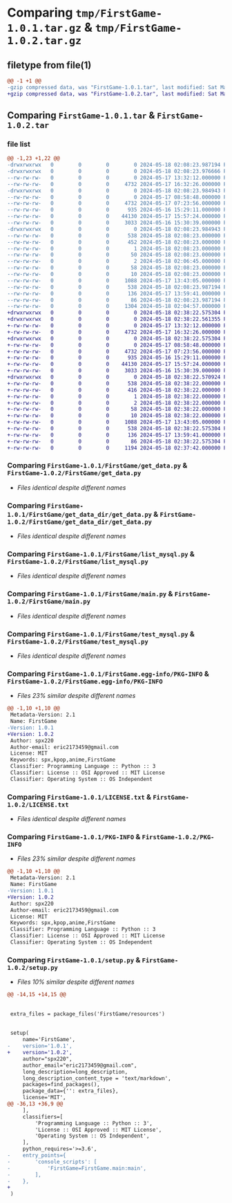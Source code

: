 # Comparing `tmp/FirstGame-1.0.1.tar.gz` & `tmp/FirstGame-1.0.2.tar.gz`

## filetype from file(1)

```diff
@@ -1 +1 @@
-gzip compressed data, was "FirstGame-1.0.1.tar", last modified: Sat May 18 02:08:23 2024, max compression
+gzip compressed data, was "FirstGame-1.0.2.tar", last modified: Sat May 18 02:38:22 2024, max compression
```

## Comparing `FirstGame-1.0.1.tar` & `FirstGame-1.0.2.tar`

### file list

```diff
@@ -1,23 +1,22 @@
-drwxrwxrwx   0        0        0        0 2024-05-18 02:08:23.987194 FirstGame-1.0.1/
-drwxrwxrwx   0        0        0        0 2024-05-18 02:08:23.976666 FirstGame-1.0.1/FirstGame/
--rw-rw-rw-   0        0        0        0 2024-05-17 13:32:12.000000 FirstGame-1.0.1/FirstGame/__init__.py
--rw-rw-rw-   0        0        0     4732 2024-05-17 16:32:26.000000 FirstGame-1.0.1/FirstGame/get_data.py
-drwxrwxrwx   0        0        0        0 2024-05-18 02:08:23.984943 FirstGame-1.0.1/FirstGame/get_data_dir/
--rw-rw-rw-   0        0        0        0 2024-05-17 08:58:48.000000 FirstGame-1.0.1/FirstGame/get_data_dir/__init__.py
--rw-rw-rw-   0        0        0     4732 2024-05-17 07:23:56.000000 FirstGame-1.0.1/FirstGame/get_data_dir/get_data.py
--rw-rw-rw-   0        0        0      935 2024-05-16 15:29:11.000000 FirstGame-1.0.1/FirstGame/list_mysql.py
--rw-rw-rw-   0        0        0    44130 2024-05-17 15:57:24.000000 FirstGame-1.0.1/FirstGame/main.py
--rw-rw-rw-   0        0        0     3033 2024-05-16 15:30:39.000000 FirstGame-1.0.1/FirstGame/test_mysql.py
-drwxrwxrwx   0        0        0        0 2024-05-18 02:08:23.984943 FirstGame-1.0.1/FirstGame.egg-info/
--rw-rw-rw-   0        0        0      538 2024-05-18 02:08:23.000000 FirstGame-1.0.1/FirstGame.egg-info/PKG-INFO
--rw-rw-rw-   0        0        0      452 2024-05-18 02:08:23.000000 FirstGame-1.0.1/FirstGame.egg-info/SOURCES.txt
--rw-rw-rw-   0        0        0        1 2024-05-18 02:08:23.000000 FirstGame-1.0.1/FirstGame.egg-info/dependency_links.txt
--rw-rw-rw-   0        0        0       50 2024-05-18 02:08:23.000000 FirstGame-1.0.1/FirstGame.egg-info/entry_points.txt
--rw-rw-rw-   0        0        0        2 2024-05-18 02:06:45.000000 FirstGame-1.0.1/FirstGame.egg-info/not-zip-safe
--rw-rw-rw-   0        0        0       58 2024-05-18 02:08:23.000000 FirstGame-1.0.1/FirstGame.egg-info/requires.txt
--rw-rw-rw-   0        0        0       10 2024-05-18 02:08:23.000000 FirstGame-1.0.1/FirstGame.egg-info/top_level.txt
--rw-rw-rw-   0        0        0     1088 2024-05-17 13:43:05.000000 FirstGame-1.0.1/LICENSE.txt
--rw-rw-rw-   0        0        0      538 2024-05-18 02:08:23.987194 FirstGame-1.0.1/PKG-INFO
--rw-rw-rw-   0        0        0      136 2024-05-17 13:59:41.000000 FirstGame-1.0.1/README.md
--rw-rw-rw-   0        0        0       86 2024-05-18 02:08:23.987194 FirstGame-1.0.1/setup.cfg
--rw-rw-rw-   0        0        0     1304 2024-05-18 02:04:57.000000 FirstGame-1.0.1/setup.py
+drwxrwxrwx   0        0        0        0 2024-05-18 02:38:22.575304 FirstGame-1.0.2/
+drwxrwxrwx   0        0        0        0 2024-05-18 02:38:22.561355 FirstGame-1.0.2/FirstGame/
+-rw-rw-rw-   0        0        0        0 2024-05-17 13:32:12.000000 FirstGame-1.0.2/FirstGame/__init__.py
+-rw-rw-rw-   0        0        0     4732 2024-05-17 16:32:26.000000 FirstGame-1.0.2/FirstGame/get_data.py
+drwxrwxrwx   0        0        0        0 2024-05-18 02:38:22.575304 FirstGame-1.0.2/FirstGame/get_data_dir/
+-rw-rw-rw-   0        0        0        0 2024-05-17 08:58:48.000000 FirstGame-1.0.2/FirstGame/get_data_dir/__init__.py
+-rw-rw-rw-   0        0        0     4732 2024-05-17 07:23:56.000000 FirstGame-1.0.2/FirstGame/get_data_dir/get_data.py
+-rw-rw-rw-   0        0        0      935 2024-05-16 15:29:11.000000 FirstGame-1.0.2/FirstGame/list_mysql.py
+-rw-rw-rw-   0        0        0    44130 2024-05-17 15:57:24.000000 FirstGame-1.0.2/FirstGame/main.py
+-rw-rw-rw-   0        0        0     3033 2024-05-16 15:30:39.000000 FirstGame-1.0.2/FirstGame/test_mysql.py
+drwxrwxrwx   0        0        0        0 2024-05-18 02:38:22.570924 FirstGame-1.0.2/FirstGame.egg-info/
+-rw-rw-rw-   0        0        0      538 2024-05-18 02:38:22.000000 FirstGame-1.0.2/FirstGame.egg-info/PKG-INFO
+-rw-rw-rw-   0        0        0      416 2024-05-18 02:38:22.000000 FirstGame-1.0.2/FirstGame.egg-info/SOURCES.txt
+-rw-rw-rw-   0        0        0        1 2024-05-18 02:38:22.000000 FirstGame-1.0.2/FirstGame.egg-info/dependency_links.txt
+-rw-rw-rw-   0        0        0        2 2024-05-18 02:38:22.000000 FirstGame-1.0.2/FirstGame.egg-info/not-zip-safe
+-rw-rw-rw-   0        0        0       58 2024-05-18 02:38:22.000000 FirstGame-1.0.2/FirstGame.egg-info/requires.txt
+-rw-rw-rw-   0        0        0       10 2024-05-18 02:38:22.000000 FirstGame-1.0.2/FirstGame.egg-info/top_level.txt
+-rw-rw-rw-   0        0        0     1088 2024-05-17 13:43:05.000000 FirstGame-1.0.2/LICENSE.txt
+-rw-rw-rw-   0        0        0      538 2024-05-18 02:38:22.575304 FirstGame-1.0.2/PKG-INFO
+-rw-rw-rw-   0        0        0      136 2024-05-17 13:59:41.000000 FirstGame-1.0.2/README.md
+-rw-rw-rw-   0        0        0       86 2024-05-18 02:38:22.575304 FirstGame-1.0.2/setup.cfg
+-rw-rw-rw-   0        0        0     1194 2024-05-18 02:37:42.000000 FirstGame-1.0.2/setup.py
```

### Comparing `FirstGame-1.0.1/FirstGame/get_data.py` & `FirstGame-1.0.2/FirstGame/get_data.py`

 * *Files identical despite different names*

### Comparing `FirstGame-1.0.1/FirstGame/get_data_dir/get_data.py` & `FirstGame-1.0.2/FirstGame/get_data_dir/get_data.py`

 * *Files identical despite different names*

### Comparing `FirstGame-1.0.1/FirstGame/list_mysql.py` & `FirstGame-1.0.2/FirstGame/list_mysql.py`

 * *Files identical despite different names*

### Comparing `FirstGame-1.0.1/FirstGame/main.py` & `FirstGame-1.0.2/FirstGame/main.py`

 * *Files identical despite different names*

### Comparing `FirstGame-1.0.1/FirstGame/test_mysql.py` & `FirstGame-1.0.2/FirstGame/test_mysql.py`

 * *Files identical despite different names*

### Comparing `FirstGame-1.0.1/FirstGame.egg-info/PKG-INFO` & `FirstGame-1.0.2/FirstGame.egg-info/PKG-INFO`

 * *Files 23% similar despite different names*

```diff
@@ -1,10 +1,10 @@
 Metadata-Version: 2.1
 Name: FirstGame
-Version: 1.0.1
+Version: 1.0.2
 Author: spx220
 Author-email: eric2173459@gmail.com
 License: MIT
 Keywords: spx,kpop,anime,FirstGame
 Classifier: Programming Language :: Python :: 3
 Classifier: License :: OSI Approved :: MIT License
 Classifier: Operating System :: OS Independent
```

### Comparing `FirstGame-1.0.1/LICENSE.txt` & `FirstGame-1.0.2/LICENSE.txt`

 * *Files identical despite different names*

### Comparing `FirstGame-1.0.1/PKG-INFO` & `FirstGame-1.0.2/PKG-INFO`

 * *Files 23% similar despite different names*

```diff
@@ -1,10 +1,10 @@
 Metadata-Version: 2.1
 Name: FirstGame
-Version: 1.0.1
+Version: 1.0.2
 Author: spx220
 Author-email: eric2173459@gmail.com
 License: MIT
 Keywords: spx,kpop,anime,FirstGame
 Classifier: Programming Language :: Python :: 3
 Classifier: License :: OSI Approved :: MIT License
 Classifier: Operating System :: OS Independent
```

### Comparing `FirstGame-1.0.1/setup.py` & `FirstGame-1.0.2/setup.py`

 * *Files 10% similar despite different names*

```diff
@@ -14,15 +14,15 @@
 
 
 extra_files = package_files('FirstGame/resources')
 
 
 setup(
     name='FirstGame',
-    version='1.0.1',
+    version='1.0.2',
     author="spx220",
     author_email="eric2173459@gmail.com",
     long_description=long_description,
     long_description_content_type = 'text/markdown',
     packages=find_packages(),
     package_data={'': extra_files},
     license='MIT',
@@ -36,13 +36,9 @@
     ],
     classifiers=[
         'Programming Language :: Python :: 3',
         'License :: OSI Approved :: MIT License',
         'Operating System :: OS Independent',
     ],
     python_requires='>=3.6',
-    entry_points={
-        'console_scripts': [
-            'FirstGame=FirstGame.main:main',
-        ],
-    },
+    
 )
```

